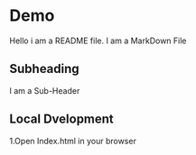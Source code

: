 # Demo

Hello i am a README file. I am a MarkDown File

## Subheading

 I am a Sub-Header

 ## Local Dvelopment

 1.Open Index.html in your browser
 
